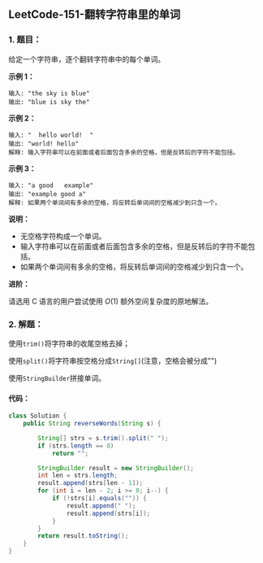 ## LeetCode-151-翻转字符串里的单词

### 1. 题目：

给定一个字符串，逐个翻转字符串中的每个单词。 

**示例 1：**

```
输入: "the sky is blue"
输出: "blue is sky the"
```

**示例 2：**

```
输入: "  hello world!  "
输出: "world! hello"
解释: 输入字符串可以在前面或者后面包含多余的空格，但是反转后的字符不能包括。
```

**示例 3：**

```
输入: "a good   example"
输出: "example good a"
解释: 如果两个单词间有多余的空格，将反转后单词间的空格减少到只含一个。
```

**说明：**

- 无空格字符构成一个单词。
- 输入字符串可以在前面或者后面包含多余的空格，但是反转后的字符不能包括。
- 如果两个单词间有多余的空格，将反转后单词间的空格减少到只含一个。

**进阶：**

请选用 C 语言的用户尝试使用 *O*(1) 额外空间复杂度的原地解法。

### 2. 解题：

使用`trim()`将字符串的收尾空格去掉；

使用`split()`将字符串按空格分成`String[]`(注意，空格会被分成"")

使用`StringBuilder`拼接单词。

#### 代码：

```java
class Solution {
    public String reverseWords(String s) {

        String[] strs = s.trim().split(" ");
        if (strs.length == 0)
            return "";

        StringBuilder result = new StringBuilder();
        int len = strs.length;
        result.append(strs[len - 1]);
        for (int i = len - 2; i >= 0; i--) {
            if (!strs[i].equals("")) {
                result.append(" ");
                result.append(strs[i]);
            }
        }
        return result.toString();  
    }
}
```

